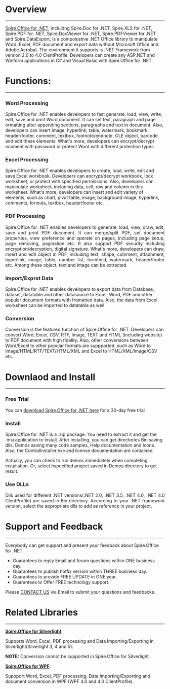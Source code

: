 Overview
=====================
________________________________________________________________________________________________________________________

<a href="http://www.e-iceblue.com/Introduce/spire-office-for-net.html">Spire.Office for .NET</a>, incluidng Spire.Doc for .NET, Spire.XLS for .NET, Spire.PDF for .NET, Spire.DocViewer for .NET, Spire.PDFViewer for .NET and Spire.DataExport, is a composistive .NET Office library to manipulate Word, Excel, PDF document and export data without Microsoft Office and Adobe Acrobat. The environment it supports is .NET Framework from version 2.0 to 4.0 ClentProfile. Developers can create any ASP.NET and Winform applications in C# and Visual Basic with Spire.Office for .NET.

Functions:
====================
________________________________________________________________________________________________________________________

<h3>Word Processing</h3>

Spire.Office for .NET enables developers to fast generate, load, view, write, edit, save and print Word document. It can set text, paragraph and page ormatting after appending sections, paragraphs and text in document. Also, developers can insert image, hyperlink, table, watermark, bookmark, header/footer, comment, textbox, footnote/endnote, OLE object, barcode and edit these elements. What's more, developers can encrypt/decrypt ocument with password or protect Word with different protection types.

<h3>Excel Processing</h3>

Spire.Office for .NET enables developers to create, load, write, edit and save Excel workbook. Developers can encrypt/decrypt workbook, lock worksheet, or protect with specified permissions. Also, developers can manipulate worksheet, including data, cell, row and column in this worksheet. What's more, developers can insert and edit variety of elements, such as chart, pivot table, image, background image, hyperlink, comments, formula, textbox, header/footer etc.

<h3>PDF Processing</h3>

<p style="text-align: justify;">Spire.Office for .NET enables developers to generate, load, view, draw, edit, save and print PDF document. It can merge/split PDF, set document properties, view preference and operate on pages, including page setup, page removing, pagination etc. It also support PDF security including encryption/decryption, digital signature. What's more, developers can draw, insert and edit object in PDF, including text, shape, comment, attachment, hyperlink, image, table, number list, formfield, watermark, header/footer etc. Among these object, text and image can be extracted.</p>

<h3>Import/Exprot Data</h3>

Spire.Office for .NET enables developers to export data from Database, dataset, datatable and other datasource to Excel, Word, PDF and other popular document formats with fromatted data. Also, the data from Excel worksheet can be imported to datatable as well.

<h3>Conversion</h3>

Conversion is the featured function of Spire.Office for .NET. Developers can convert Word, Excel, CSV, RTF, Image, TEXT and HTML (including website) to PDF document with high fidelity. Also, other conversions between Word/Excel to other popular formats are suppported, such as Word to Image/HTML/RTF/TEXT/HTML/XML and Excel to HTML/XML/Image/CSV etc.

Downlaod and Install
===========================
________________________________________________________________________________________________________________________

<h3>Free Trial</h3>

You can <a href="http://www.e-iceblue.com/Download/download-office-for-net-now.html">download Spire.Office for .NET here</a> for a 30-day free trial

<h3>Install</h3>

Spire.Office for .NET is a .zip package. You need to extract it and get the .msi application to install. After installing, you can get directories Bin saving dlls, Demos saving many code samples, Help documentation and Icons. Also, the ControlInstaller.exe and license documentation are contained. 

Actually, you can check to run demos immediately when completing installation. Or, select hspecified project saved in Demos directory to get result. 

<h3>Use DLLs</h3>

<p style="text-align: justify;">Dlls used for different .NET versions(.NET 2.0, .NET 3.5, .NET 4.0, .NET 4.0 ClentProfile) are saved in Bin directory. According to your .NET framework version, select the appropriate dlls to add as reference in your project. 

Support and Feedback
===============
________________________________________________________________________________________________________________________

Everybody can get support and present your feedback about Spire.Office for .NET. 

* Guarantees to reply Email and forum questions within ONE business day. 
* Guarantees to publish hotfix version within THREE business day. 
* Guarantees to provide FREE UPDATE in ONE year.
* Guarantees to Offer FREE technology support.

Please <a href="http://www.e-iceblue.com/Misc/maillist.html">CONTACT US</a> via Email to submit your questions and feedbacks.

Related Libraries
=============
_______________________________________________________________________________________________________________________

<a href="http://www.e-iceblue.com/Introduce/spire-office-for-silverlight.html"><b>Spire.Office for Silverlight</b></a>:

Supports Word, Excel, PDF processing and Data Importing/Exporting in Silverlight(Silverlight 3, 4 and 5). 

<b>NOTE:</b> Conversion cannot be supported in Spire.Office for Silverlight.

<a href="http://www.e-iceblue.com/Introduce/spire-office-for-wpf.html"><b>Spire.Office for WPF</b></a>: 

Supoport Word, Excel, PDF processing, Data Importing/Exporting and document conversion in WPF (WPF 4.0 and 4.0 ClientProfile). 
